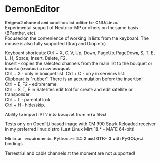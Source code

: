 # DemonEditor

Enigma2 channel and satellites list editor for GNU/Linux.                                                                                                                             
Experimental support of Neutrino-MP or others on the same basis (BPanther, etc).                                                   
Focused on the convenience of working in lists from the keyboard. The mouse is also fully supported (Drag and Drop etc)            

Keyboard shortcuts:
Ctrl + X, C, V, Up, Down, PageUp, PageDown, S, T, E, L, H, Space; Insert, Delete, F2.                                              
Insert - copies the selected channels from the main list to the bouquet or inserts (creates) a new bouquet.                        
Ctrl + X - only in bouquet list. Ctrl + C - only in services list.                                                                 
Clipboard is "rubber". There is an accumulation before the insertion!                                                               
Ctrl + E, F2 - edit/rename.                                                                                                        
Ctrl + S, T, E in Satellites edit tool for create and edit satellite or transponder.                                               
Ctrl + L - parental lock.                                                                                                                                                                                                                                                                                                                            
Ctrl + H - hide/skip.                                                                                                               

Ability to import IPTV into bouquet from m3u files!                                                                                 

Tests only on OpenPLi based image with GM 990 Spark Reloaded receiver
in my preferred linux distro (Last Linux Mint 18.* - MATE 64-bit)!                                                                 

Minimum requirements: Python >= 3.5.2 and GTK+ 3 with PyGObject bindings.

Terrestrial and cable channels at the moment are not supported!

